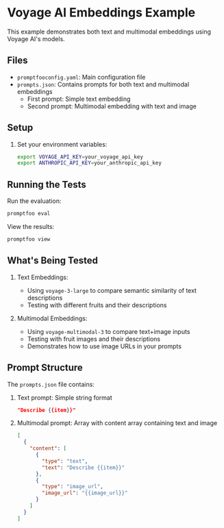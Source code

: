 # Voyage AI Embeddings Example

This example demonstrates both text and multimodal embeddings using Voyage AI's models.

## Files

- `promptfooconfig.yaml`: Main configuration file
- `prompts.json`: Contains prompts for both text and multimodal embeddings
  - First prompt: Simple text embedding
  - Second prompt: Multimodal embedding with text and image

## Setup

1. Set your environment variables:
   ```bash
   export VOYAGE_API_KEY=your_voyage_api_key
   export ANTHROPIC_API_KEY=your_anthropic_api_key
   ```

## Running the Tests

Run the evaluation:

```bash
promptfoo eval
```

View the results:

```bash
promptfoo view
```

## What's Being Tested

1. Text Embeddings:

   - Using `voyage-3-large` to compare semantic similarity of text descriptions
   - Testing with different fruits and their descriptions

2. Multimodal Embeddings:
   - Using `voyage-multimodal-3` to compare text+image inputs
   - Testing with fruit images and their descriptions
   - Demonstrates how to use image URLs in your prompts

## Prompt Structure

The `prompts.json` file contains:

1. Text prompt: Simple string format

   ```json
   "Describe {{item}}"
   ```

2. Multimodal prompt: Array with content array containing text and image
   ```json
   [
     {
       "content": [
         {
           "type": "text",
           "text": "Describe {{item}}"
         },
         {
           "type": "image_url",
           "image_url": "{{image_url}}"
         }
       ]
     }
   ]
   ```
